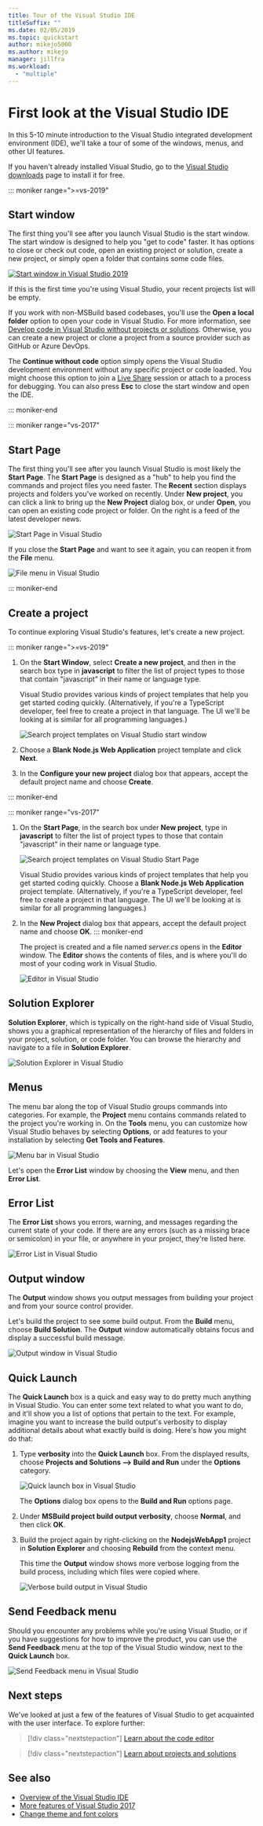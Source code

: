 ```yaml
---
title: Tour of the Visual Studio IDE
titleSuffix: ""
ms.date: 02/05/2019
ms.topic: quickstart
author: mikejo5000
ms.author: mikejo
manager: jillfra
ms.workload:
  - "multiple"
---
```

# First look at the Visual Studio IDE

In this 5-10 minute introduction to the Visual Studio integrated development environment (IDE), we'll take a tour of some of the windows, menus, and other UI features.

If you haven't already installed Visual Studio, go to the [Visual Studio downloads](https://visualstudio.microsoft.com/downloads/?utm_medium=microsoft&utm_source=docs.microsoft.com&utm_campaign=inline+link&utm_content=download+vs2017) page to install it for free.

::: moniker range=">=vs-2019"

## Start window

The first thing you'll see after you launch Visual Studio is the start window. The start window is designed to help you "get to code" faster. It has options to close or check out code, open an existing project or solution, create a new project, or simply open a folder that contains some code files.

[![](media/vs-2019/start-window.png "Start window in Visual Studio 2019")](media/vs-2019/start-window.png)

If this is the first time you're using Visual Studio, your recent projects list will be empty.

If you work with non-MSBuild based codebases, you'll use the **Open a local folder** option to open your code in Visual Studio. For more information, see [Develop code in Visual Studio without projects or solutions](develop-javascript-code-without-solutions-projects.md). Otherwise, you can create a new project or clone a project from a source provider such as GitHub or Azure DevOps.

The **Continue without code** option simply opens the Visual Studio development environment without any specific project or code loaded. You might choose this option to join a [Live Share](/visualstudio/liveshare/) session or attach to a process for debugging. You can also press **Esc** to close the start window and open the IDE.

::: moniker-end

::: moniker range="vs-2017"

## Start Page

The first thing you'll see after you launch Visual Studio is most likely the **Start Page**. The **Start Page** is designed as a "hub" to help you find the commands and project files you need faster. The **Recent** section displays projects and folders you've worked on recently. Under **New project**, you can click a link to bring up the **New Project** dialog box, or under **Open**, you can open an existing code project or folder. On the right is a feed of the latest developer news.

![Start Page in Visual Studio](media/start-page.png)

If you close the **Start Page** and want to see it again, you can reopen it from the **File** menu.

![File menu in Visual Studio](media/quickstart-IDE-file-menu-large.png)

::: moniker-end

## Create a project

To continue exploring Visual Studio's features, let's create a new project.

::: moniker range=">=vs-2019"

1. On the **Start Window**, select **Create a new project**, and then in the search box type in **javascript** to filter the list of project types to those that contain "javascript" in their name or language type.

   Visual Studio provides various kinds of project templates that help you get started coding quickly. (Alternatively, if you're a TypeScript developer, feel free to create a project in that language. The UI we'll be looking at is similar for all programming languages.)

   ![Search project templates on Visual Studio start window](media/vs-2019/create-new-project.png)

1. Choose a **Blank Node.js Web Application** project template and click **Next**. 

1. In the **Configure your new project** dialog box that appears, accept the default project name and choose **Create**.

::: moniker-end

::: moniker range="vs-2017"

1. On the **Start Page**, in the search box under **New project**, type in **javascript** to filter the list of project types to those that contain "javascript" in their name or language type.

   ![Search project templates on Visual Studio Start Page](media/start-page-search-templates.png)

   Visual Studio provides various kinds of project templates that help you get started coding quickly. Choose a **Blank Node.js Web Application** project template. (Alternatively, if you're a TypeScript developer, feel free to create a project in that language. The UI we'll be looking at is similar for all programming languages.)

1. In the **New Project** dialog box that appears, accept the default project name and choose **OK**.
::: moniker-end

   The project is created and a file named *server.cs* opens in the **Editor** window. The **Editor** shows the contents of files, and is where you'll do most of your coding work in Visual Studio.

   ![Editor in Visual Studio](media/editor.png)

## Solution Explorer

**Solution Explorer**, which is typically on the right-hand side of Visual Studio, shows you a graphical representation of the hierarchy of files and folders in your project, solution, or code folder. You can browse the hierarchy and navigate to a file in **Solution Explorer**.

![Solution Explorer in Visual Studio](media/quickstart-IDE-solution-explorer.png)

## Menus

The menu bar along the top of Visual Studio groups commands into categories. For example, the **Project** menu contains commands related to the project you're working in. On the **Tools** menu, you can customize how Visual Studio behaves by selecting **Options**, or add features to your installation by selecting **Get Tools and Features**.

![Menu bar in Visual Studio](media/quickstart-IDE-menu-bar.png)

Let's open the **Error List** window by choosing the **View** menu, and then **Error List**.

## Error List

The **Error List** shows you errors, warning, and messages regarding the current state of your code. If there are any errors (such as a missing brace or semicolon) in your file, or anywhere in your project, they're listed here.

![Error List in Visual Studio](media/quickstart-IDE-error-list.png)

## Output window

The **Output** window shows you output messages from building your project and from your source control provider.

Let's build the project to see some build output. From the **Build** menu, choose **Build Solution**. The **Output** window automatically obtains focus and display a successful build message.

![Output window in Visual Studio](media/build-output-minimal.png)

## Quick Launch

The **Quick Launch** box is a quick and easy way to do pretty much anything in Visual Studio. You can enter some text related to what you want to do, and it'll show you a list of options that pertain to the text. For example, imagine you want to increase the build output's verbosity to display additional details about what exactly build is doing. Here's how you might do that:

1. Type **verbosity** into the **Quick Launch** box. From the displayed results, choose **Projects and Solutions --> Build and Run** under the **Options** category.

   ![Quick launch box in Visual Studio](media/quickstart-IDE-quick-launch.png)

   The **Options** dialog box opens to the **Build and Run** options page.

1. Under **MSBuild project build output verbosity**, choose **Normal**, and then click **OK**.

1. Build the project again by right-clicking on the **NodejsWebApp1** project in **Solution Explorer** and choosing **Rebuild** from the context menu.

   This time the **Output** window shows more verbose logging from the build process, including which files were copied where.

   ![Verbose build output in Visual Studio](media/build-output-verbose.png)

## Send Feedback menu

Should you encounter any problems while you're using Visual Studio, or if you have suggestions for how to improve the product, you can use the **Send Feedback** menu at the top of the Visual Studio window, next to the **Quick Launch** box.

![Send Feedback menu in Visual Studio](../ide/media/quickstart-ide-send-feedback.png)

## Next steps

We've looked at just a few of the features of Visual Studio to get acquainted with the user interface. To explore further:

> [!div class="nextstepaction"]
> [Learn about the code editor](write-and-edit-code.md)

> [!div class="nextstepaction"]
> [Learn about projects and solutions](../get-started/tutorial-projects-solutions.md)

## See also

- [Overview of the Visual Studio IDE](../get-started/visual-studio-ide.md)
- [More features of Visual Studio 2017](../ide/advanced-feature-overview.md)
- [Change theme and font colors](../ide/quickstart-personalize-the-ide.md)
